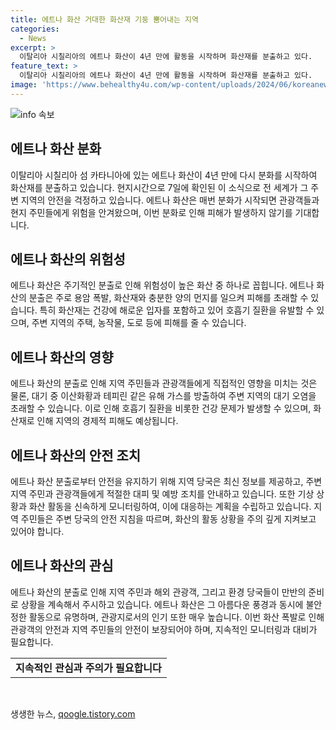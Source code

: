 ```yaml
---
title: 에트나 화산 거대한 화산재 기둥 뿜어내는 지역
categories:
  - News
excerpt: >
  이탈리아 시칠리아의 에트나 화산이 4년 만에 활동을 시작하며 화산재를 분출하고 있다.
feature_text: >
  이탈리아 시칠리아의 에트나 화산이 4년 만에 활동을 시작하며 화산재를 분출하고 있다.
image: 'https://www.behealthy4u.com/wp-content/uploads/2024/06/koreanews.jpg'
---
```


<p><img src="https://www.behealthy4u.com/wp-content/uploads/2024/06/koreanews.jpg" alt="info 속보" /></p>

<h2 data-ke-size="size26">에트나 화산 분화</h2>

<p data-ke-size="size16">이탈리아 시칠리아 섬 카타니아에 있는 에트나 화산이 4년 만에 다시 분화를 시작하여 화산재를 분출하고 있습니다. 현지시간으로 7일에 확인된 이 소식으로 전 세계가 그 주변 지역의 안전을 걱정하고 있습니다. 에트나 화산은 매번 분화가 시작되면 관광객들과 현지 주민들에게 위험을 안겨왔으며, 이번 분화로 인해 피해가 발생하지 않기를 기대합니다.</p>

<h2 data-ke-size="size26">에트나 화산의 위험성</h2>

<p data-ke-size="size16">에트나 화산은 주기적인 분출로 인해 위험성이 높은 화산 중 하나로 꼽힙니다. 에트나 화산의 분출은 주로 용암 폭발, 화산재와 충분한 양의 먼지를 일으켜 피해를 초래할 수 있습니다. 특히 화산재는 건강에 해로운 입자를 포함하고 있어 호흡기 질환을 유발할 수 있으며, 주변 지역의 주택, 농작물, 도로 등에 피해를 줄 수 있습니다.</p>

<h2 data-ke-size="size26">에트나 화산의 영향</h2>

<p data-ke-size="size16">에트나 화산의 분출로 인해 지역 주민들과 관광객들에게 직접적인 영향을 미치는 것은 물론, 대기 중 이산화황과 테피린 같은 유해 가스를 방출하여 주변 지역의 대기 오염을 초래할 수 있습니다. 이로 인해 호흡기 질환을 비롯한 건강 문제가 발생할 수 있으며, 화산재로 인해 지역의 경제적 피해도 예상됩니다.</p>

<h2 data-ke-size="size26">에트나 화산의 안전 조치</h2>

<p data-ke-size="size16">에트나 화산 분출로부터 안전을 유지하기 위해 지역 당국은 최신 정보를 제공하고, 주변 지역 주민과 관광객들에게 적절한 대피 및 예방 조치를 안내하고 있습니다. 또한 기상 상황과 화산 활동을 신속하게 모니터링하여, 이에 대응하는 계획을 수립하고 있습니다. 지역 주민들은 주변 당국의 안전 지침을 따르며, 화산의 활동 상황을 주의 깊게 지켜보고 있어야 합니다.</p>

<h2 data-ke-size="size26">에트나 화산의 관심</h2>

<p data-ke-size="size16">에트나 화산의 분출로 인해 지역 주민과 해외 관광객, 그리고 환경 당국들이 만반의 준비로 상황을 계속해서 주시하고 있습니다. 에트나 화산은 그 아름다운 풍경과 동시에 불안정한 활동으로 유명하며, 관광지로서의 인기 또한 매우 높습니다. 이번 화산 폭발로 인해 관광객의 안전과 지역 주민들의 안전이 보장되어야 하며, 지속적인 모니터링과 대비가 필요합니다. </p>

<table>
    <tbody>
        <tr>
            <td style="text-align: center; height: 17px;"><b>지속적인 관심과 주의가 필요합니다</b></td>
        </tr>
    </tbody>
</table>

<p data-ke-size="size16">&nbsp;</p>
생생한 뉴스, <a href="https://qoogle.tistory.com" rel="dofollow">qoogle.tistory.com</a>


